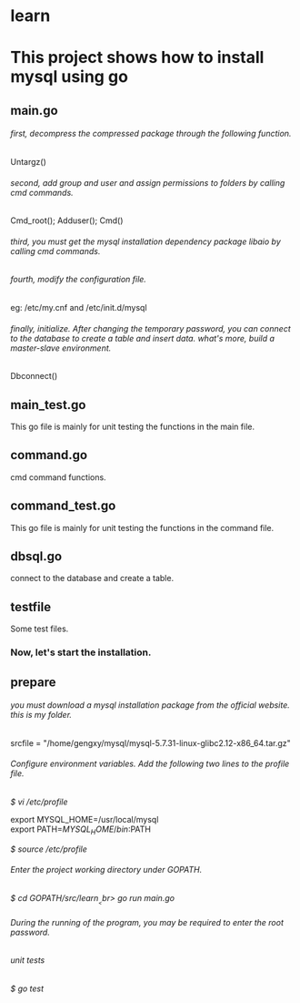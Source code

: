 # learn

This project shows how to install mysql using go
======

main.go
---
###### first, decompress the compressed package through the following function.

Untargz()  

###### second, add group and user and assign permissions to folders by calling cmd commands.

Cmd_root(); Adduser(); Cmd()

###### third, you must get the mysql installation dependency package libaio by calling cmd commands.

###### fourth, modify the configuration file. 
eg:  /etc/my.cnf and /etc/init.d/mysql

###### finally, initialize. After changing the temporary password, you can connect to the database to create a table and insert data. what's more, build a master-slave environment.

Dbconnect()

main_test.go
---
This go file is mainly for unit testing the functions in the main file.

command.go
-----
cmd command functions.

command_test.go
----
This go file is mainly for unit testing the functions in the command file.

dbsql.go
----
connect to the database and create a table.

testfile
----
Some test files.

### Now, let's start the installation.

prepare
------
###### you must download a mysql installation package from the official website. this is my folder.
srcfile = "/home/gengxy/mysql/mysql-5.7.31-linux-glibc2.12-x86_64.tar.gz"

###### Configure environment variables. Add the following two lines to the profile file.

_$ vi /etc/profile_

export MYSQL_HOME=/usr/local/mysql
<br>export PATH=$MYSQL_HOME/bin:$PATH

_$ source /etc/profile_

###### Enter the project working directory under GOPATH.

_$ cd $GOPATH/src/learn_
_<br>$ go run main.go_

###### During the running of the program, you may be required to enter the root password.

###### unit tests

_$ go test_